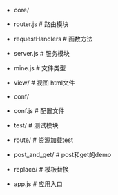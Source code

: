 - core/
 - router.js # 路由模块
 - requestHandlers # 函数方法
 - server.js # 服务模块
 - mine.js # 文件类型

- view/ # 视图 html文件

- conf/
 - conf.js # 配置文件

- test/ # 测试模块
 - route/ # 资源加载test
 - post_and_get/ # post和get的demo
 - replace/ # 模板替换

- app.js # 应用入口
